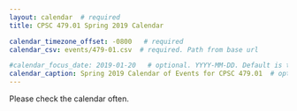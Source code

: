 ```yaml
---
layout: calendar  # required
title: CPSC 479.01 Spring 2019 Calendar

calendar_timezone_offset: -0800   # required
calendar_csv: events/479-01.csv  # required. Path from base url

#calendar_focus_date: 2019-01-20   # optional. YYYY-MM-DD. Default is today's date
calendar_caption: Spring 2019 Calendar of Events for CPSC 479.01  # optional
---
```


Please check the calendar often. 

